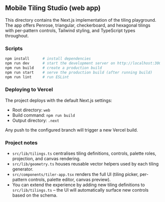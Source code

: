 ## Mobile Tiling Studio (web app)

This directory contains the Next.js implementation of the tiling playground. The app offers Penrose, triangular, checkerboard, and hexagonal tilings with per-pattern controls, Tailwind styling, and TypeScript types throughout.

### Scripts

```bash
npm install      # install dependencies
npm run dev      # start the development server on http://localhost:3000
npm run build    # create a production build
npm run start    # serve the production build (after running build)
npm run lint     # run ESLint
```

### Deploying to Vercel

The project deploys with the default Next.js settings:

- Root directory: `web`
- Build command: `npm run build`
- Output directory: `.next`

Any push to the configured branch will trigger a new Vercel build.

### Project notes

- `src/lib/tilings.ts` centralises tiling definitions, controls, palette roles, projection, and canvas rendering.
- `src/lib/geometry.ts` houses reusable vector helpers used by each tiling generator.
- `src/components/tiler-app.tsx` renders the full UI (tiling picker, per-pattern controls, palette editor, canvas preview).
- You can extend the experience by adding new tiling definitions to `src/lib/tilings.ts` – the UI will automatically surface new controls based on the schema.
